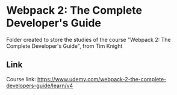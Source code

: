 # Webpack 2: The Complete Developer's Guide
Folder created to store the studies of the course "Webpack 2: The Complete Developer's Guide", from Tim Knight

## Link
Course link: https://www.udemy.com/webpack-2-the-complete-developers-guide/learn/v4